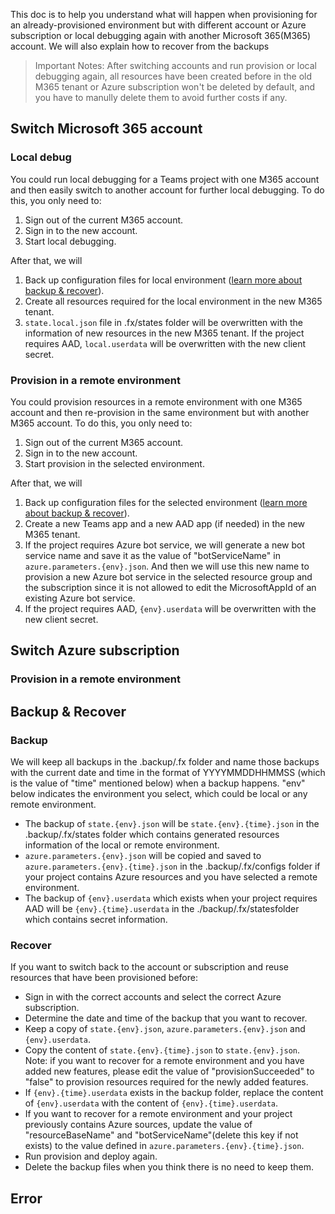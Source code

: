 This doc is to help you understand what will happen when provisioning for an already-provisioned environment but with different account or Azure subscription or local debugging again with another Microsoft 365(M365) account. We will also explain how to recover from the backups 

> Important Notes: After switching accounts and run provision or local debugging again, all resources have been created before in the old M365 tenant or Azure subscription won't be deleted by default, and you have to manully delete them to avoid further costs if any. 

## Switch Microsoft 365 account
### Local debug
You could run local debugging for a Teams project with one M365 account and then easily switch to another account for further local debugging. To do this, you only need to:
1. Sign out of the current M365 account.
2. Sign in to the new account.
3. Start local debugging.

After that, we will 
1. Back up configuration files for local environment ([learn more about backup & recover](#backup--recover)).
2. Create all resources required for the local environment in the new M365 tenant.
3. `state.local.json` file in .fx/states folder will be overwritten with the information of new resources in the new M365 tenant. If the project requires AAD, `local.userdata` will be overwritten with the new client secret.

### Provision in a remote environment
You could provision resources in a remote environment with one M365 account and then re-provision in the same environment but with another M365 account. To do this, you only need to:
1. Sign out of the current M365 account.
2. Sign in to the new account.
3. Start provision in the selected environment.

After that, we will 
1. Back up configuration files for the selected environment ([learn more about backup & recover](#backup--recover)).
2. Create a new Teams app and a new AAD app (if needed) in the new M365 tenant. 
3. If the project requires Azure bot service, we will generate a new bot service name and save it as the value of "botServiceName" in `azure.parameters.{env}.json`. And then we will use this new name to provision a new Azure bot service in the selected resource group and the subscription since it is not allowed to edit the MicrosoftAppId of an existing Azure bot service. 
4. If the project requires AAD, `{env}.userdata` will be overwritten with the new client secret.


## Switch Azure subscription
### Provision in a remote environment

## Backup & Recover
### Backup
We will keep all backups in the .backup/.fx folder and name those backups with the current date and time in the format of YYYYMMDDHHMMSS (which is the value of "time" mentioned below) when a backup happens. "env" below indicates the environment you select, which could be local or any remote environment.
* The backup of `state.{env}.json` will be `state.{env}.{time}.json` in the .backup/.fx/states folder which contains generated resources information of the local or remote environment.
* `azure.parameters.{env}.json` will be copied and saved to `azure.parameters.{env}.{time}.json` in the .backup/.fx/configs folder if your project contains Azure resources and you have selected a remote environment.
* The backup of `{env}.userdata` which exists when your project requires AAD will be `{env}.{time}.userdata` in the ./backup/.fx/statesfolder which contains secret information.

### Recover
If you want to switch back to the account or subscription and reuse resources that have been provisioned before:
* Sign in with the correct accounts and select the correct Azure subscription.
* Determine the date and time of the backup that you want to recover.
* Keep a copy of `state.{env}.json`, `azure.parameters.{env}.json` and `{env}.userdata`.
* Copy the content of `state.{env}.{time}.json` to `state.{env}.json`.    
Note: if you want to recover for a remote environment and you have added new features, please edit the value of "provisionSucceeded" to "false" to provision resources required for the newly added features.
* If `{env}.{time}.userdata` exists in the backup folder, replace the content of `{env}.userdata` with the content of `{env}.{time}.userdata`. 
* If you want to recover for a remote environment and your project previously contains Azure sources, update the value of "resourceBaseName" and "botServiceName"(delete this key if not exists) to the value defined in `azure.parameters.{env}.{time}.json`.
* Run provision and deploy again.    
* Delete the backup files when you think there is no need to keep them.

## Error
